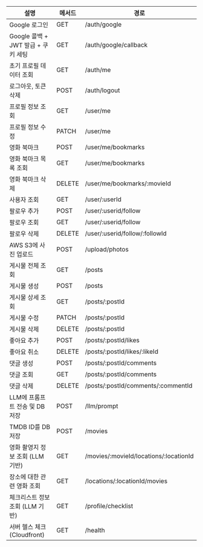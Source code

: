 | 설명                               | 메서드 | 경로                                   |
| ---------------------------------- | ------ | -------------------------------------- |
| Google 로그인                      | GET    | /auth/google                           |
| Google 콜백 + JWT 발급 + 쿠키 세팅 | GET    | /auth/google/callback                  |
| 초기 프로필 데이터 조회            | GET    | /auth/me                               |
| 로그아웃, 토큰 삭제                | POST   | /auth/logout                           |
| 프로필 정보 조회                   | GET    | /user/me                               |
| 프로필 정보 수정                   | PATCH  | /user/me                               |
| 영화 북마크                        | POST   | /user/me/bookmarks                     |
| 영화 북마크 목록 조회              | GET    | /user/me/bookmarks                     |
| 영화 북마크 삭제                   | DELETE | /user/me/bookmarks/:movieId            |
| 사용자 조회                        | GET    | /user/:userId                          |
| 팔로우 추가                        | POST   | /user/:userid/follow                   |
| 팔로우 조회                        | GET    | /user/:userid/follow                   |
| 팔로우 삭제                        | DELETE | /user/:userid/follow/:followId         |
| AWS S3에 사진 업로드               | POST   | /upload/photos                         |
| 게시물 전체 조회                   | GET    | /posts                                 |
| 게시물 생성                        | POST   | /posts                                 |
| 게시물 상세 조회                   | GET    | /posts/:postId                         |
| 게시물 수정                        | PATCH  | /posts/:postId                         |
| 게시물 삭제                        | DELETE | /posts/:postId                         |
| 좋아요 추가                        | POST   | /posts/:postId/likes                   |
| 좋아요 취소                        | DELETE | /posts/:postId/likes/:likeId           |
| 댓글 생성                          | POST   | /posts/:postId/comments                |
| 댓글 조회                          | GET    | /posts/:postId/comments                |
| 댓글 삭제                          | DELETE | /posts/:postId/comments/:commentId     |
| LLM에 프롬프트 전송 및 DB 저장     | POST   | /llm/prompt                            |
| TMDB ID를 DB 저장                  | POST   | /movies                                |
| 영화 촬영지 정보 조회 (LLM 기반)   | GET    | /movies/:movieId/locations/:locationId |
| 장소에 대한 관련 영화 조회         | GET    | /locations/:locationId/movies          |
| 체크리스트 정보 조회 (LLM 기반)    | GET    | /profile/checklist                     |
| 서버 헬스 체크 (Cloudfront)        | GET    | /health                                |
